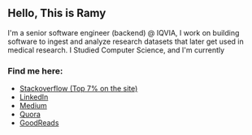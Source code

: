 ## Hello, This is Ramy

I'm a senior software engineer (backend) @ IQVIA, I work on building software to ingest and analyze research datasets that later get used in medical research.
I Studied Computer Science, and I'm currently 

<!---
### My GitHub says I write those languages, but I can argue that I can write other languages as well:
![Top Languages](https://github-readme-stats.vercel.app/api/top-langs/?username=letsgogeeky)
--->

### Find me here:
- <a href="https://stackoverflow.com/users/3427252/ramy-m-mousa">Stackoverflow (Top 7% on the site)</a>
- <a href="https://www.linkedin.com/in/ramy-mousa/">LinkedIn</a>
- <a href="https://medium.com/@ramymoussa">Medium</a>
- <a href="https://www.quora.com/profile/Ramy-Mohamed-4">Quora</a>
- <a href="https://www.goodreads.com/user/show/14454147-ramy-mohamed">GoodReads</a>

<!---
### Stats
![Ramy's GitHub stats](https://github-readme-stats.vercel.app/api?username=letsgogeeky&count_private=true&show_icons=true)
--->
